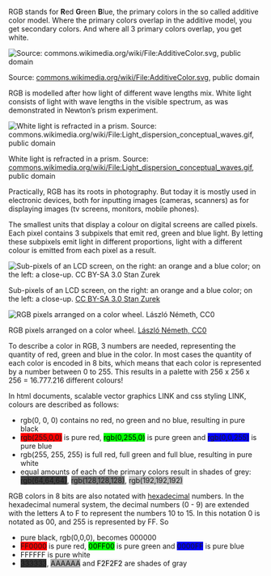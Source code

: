 RGB stands for **R**ed **G**reen **B**lue, the primary colors in the so called additive color model. Where the primary colors overlap in the additive model, you get secondary colors. And where all 3 primary colors overlap, you get white.

![Source: [commons.wikimedia.org/wiki/File:AdditiveColor.svg](https://commons.wikimedia.org/wiki/File:AdditiveColor.svg), public domain](Colour%20the%20basics%20a90e331756d2497aa8b2b3ce26b9e3de/AdditiveColor.svg.png)

Source: [commons.wikimedia.org/wiki/File:AdditiveColor.svg](https://commons.wikimedia.org/wiki/File:AdditiveColor.svg), public domain

RGB is modelled after how light of different wave lengths mix. White light consists of light with wave lengths in the visible spectrum, as was demonstrated in Newton’s prism experiment.

![White light is refracted in a prism. Source: [commons.wikimedia.org/wiki/File:Light_dispersion_conceptual_waves.gif](https://commons.wikimedia.org/wiki/File:Light_dispersion_conceptual_waves.gif), public domain](Colour%20the%20basics%20a90e331756d2497aa8b2b3ce26b9e3de/Light_dispersion_conceptual_waves.gif)

White light is refracted in a prism. Source: [commons.wikimedia.org/wiki/File:Light_dispersion_conceptual_waves.gif](https://commons.wikimedia.org/wiki/File:Light_dispersion_conceptual_waves.gif), public domain

Practically, RGB has its roots in photography. But today it is mostly used in electronic devices, both for inputting images (cameras, scanners) as for displaying images (tv screens, monitors, mobile phones).

The smallest units that display a colour on digital screens are called pixels. Each pixel contains 3 subpixels that emit red, green and blue light. By letting these subpixels emit light in different proportions, light with a different colour is emitted from each pixel as a result.

![Sub-pixels of an LCD screen, on the right: an orange and a blue color; on the left: a close-up. [CC BY-SA 3.0 Stan Zurek](https://en.wikipedia.org/wiki/RGB_color_model#/media/File:RGB_pixels.jpg)](Colour%20the%20basics%20a90e331756d2497aa8b2b3ce26b9e3de/RGB_pixels.jpg)

Sub-pixels of an LCD screen, on the right: an orange and a blue color; on the left: a close-up. [CC BY-SA 3.0 Stan Zurek](https://en.wikipedia.org/wiki/RGB_color_model#/media/File:RGB_pixels.jpg)

![RGB pixels arranged on a color wheel. [László Németh, CC0](https://commons.wikimedia.org/wiki/File:RGB_color_wheel_10.svg)](Colour%20the%20basics%20a90e331756d2497aa8b2b3ce26b9e3de/1024px-RGB_color_wheel_10.svg.png)

RGB pixels arranged on a color wheel. [László Németh, CC0](https://commons.wikimedia.org/wiki/File:RGB_color_wheel_10.svg)

To describe a color in RGB, 3 numbers are needed, representing the quantity of red, green and blue in the color. In most cases the quantity of each color is encoded in 8 bits, which means that each color is represented by a number between 0 to 255. This results in a palette with 256 x 256 x 256 = 16.777.216 different colours!

In html documents, scalable vector graphics LINK and css styling LINK, colours are described as follows:

- rgb(0, 0, 0) contains no red, no green and no blue, resulting in <span class='coloured-span' style='background-color: #ffffff'>pure black</span>
- <span class='coloured-span' style='background-color: #ff0000'>rgb(255,0,0)</span> is pure red, <span class='coloured-span' style='background-color: #00ff00; color: black'>rgb(0,255,0)</span> is pure green and <span class='coloured-span' style='background-color: #0000ff'>rgb(0,0,255)</span> is pure blue
- rgb(255, 255, 255) is full red, full green and full blue, resulting in pure white
- equal amounts of each of the primary colors result in shades of grey: <span class='coloured-span' style='background-color: #404040'>
rgb(64,64,64)</span>, <span class='coloured-span' style='background-color: #808080'>rgb(128,128,128)</span>, <span class='coloured-span' style='background-color: #C0C0C0'>rgb(192,192,192)

RGB colors in 8 bits are also notated with [hexadecimal](https://en.wikipedia.org/wiki/Hexadecimal) numbers. In the hexadecimal numeral system, the decimal numbers (0 - 9) are extended with the letters A to F to represent the numbers 10 to 15. In this notation 0 is notated as 00, and 255 is represented by FF. So

- pure black, rgb(0,0,0), becomes <span class='coloured-span' style='background-color: #ffffff'>000000</span>
- <span class='coloured-span' style='background-color: #ff0000'>FF0000</span> is pure red, <span class='coloured-span' style='background-color: #00ff00; color: black'>00FF00</span> is pure green and <span class='coloured-span' style='background-color: #0000ff'>0000FF</span> is pure blue
- FFFFFF is pure white
- <span class='coloured-span' style='background-color: #333333'>333333</span>, <span class='coloured-span' style='background-color: #aaaaaa'>AAAAAA</span> and <span class='coloured-span' style='background-color: #f2f2f2; color: black'>F2F2F2</span> are shades of gray